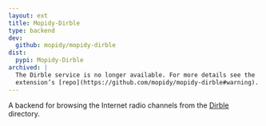 ```yaml
---
layout: ext
title: Mopidy-Dirble
type: backend
dev:
  github: mopidy/mopidy-dirble
dist:
  pypi: Mopidy-Dirble
archived: |
  The Dirble service is no longer available. For more details see the
  extension’s [repo](https://github.com/mopidy/mopidy-dirble#warning).
---
```


A backend for browsing the Internet radio channels from the
[Dirble](https://dirble.com/) directory.
